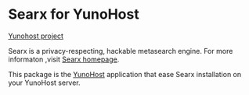 Searx for YunoHost
==================

[Yunohost project](https://yunohost.org/#/)

Searx is a privacy-respecting, hackable metasearch engine. 
For more informaton ,visit [Searx homepage](https://asciimoo.github.io/searx/).

This package is the [YunoHost](https://yunohost.org) application that ease
Searx installation on your YunoHost server.

